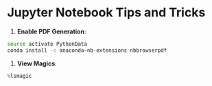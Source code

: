 # Jupyter Notebook Tips and Tricks


1. **Enable PDF Generation**:
  ```bash
  source activate PythonData
  conda install -c anaconda-nb-extensions nbbrowserpdf
  ```

1. **View Magics**:
  ```python
  %lsmagic
  ```
